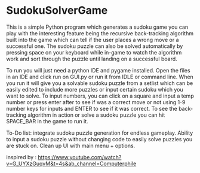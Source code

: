 # SudokuSolverGame
This is a simple Python program which generates a sudoku game you can play with the interesting feature being the recursive back-tracking algorithm built into the game which can tell  if
 the user places a wrong move or a successful one.
 The sudoku puzzle can also be solved automatically by pressing space on your keyboard while in-game to watch the algorithm work and sort through the puzzle until landing on a 
 successful board.
 
 To run you will just need a python IDE and pygame installed.
 Open the files in an IDE and click run on GUI.py or run it from IDLE or command line.
 When you run it will give you a solvable sudoku puzzle from a setlist which can be easily edited to include more puzzles or input certain sudoku which you want to solve.
 To input numbers, you can click on a square and input a temp number or press enter after to see if was a correct move or not using 1-9 number keys for inputs and ENTER to see if it was
 correct.
 To see the back-tracking algorithm in action or solve a sudoku puzzle you can hit SPACE_BAR in the game to run it.
 
 To-Do list:
 integrate sudoku puzzle generation for endless gameplay.
 Ability to input a sudoku puzzle without changing code to easily solve puzzles you are stuck on.
 Clean up UI with main menu + options.
 
 inspired by : https://www.youtube.com/watch?v=G_UYXzGuqvM&t=4s&ab_channel=Computerphile
